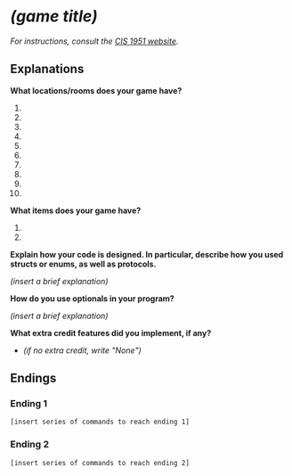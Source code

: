 # *(game title)*

*For instructions, consult the [CIS 1951 website](https://www.seas.upenn.edu/~cis1951/24fa/assignments/hw/hw1).*

## Explanations

**What locations/rooms does your game have?**

1. 
2. 
3. 
4. 
5. 
6. 
7. 
8. 
9. 
10. 

**What items does your game have?**

1. 
2. 

**Explain how your code is designed. In particular, describe how you used structs or enums, as well as protocols.**

*(insert a brief explanation)*

**How do you use optionals in your program?**

*(insert a brief explanation)*

**What extra credit features did you implement, if any?**

* *(if no extra credit, write "None")*

## Endings

### Ending 1

```
[insert series of commands to reach ending 1]
```

### Ending 2

```
[insert series of commands to reach ending 2]
```
